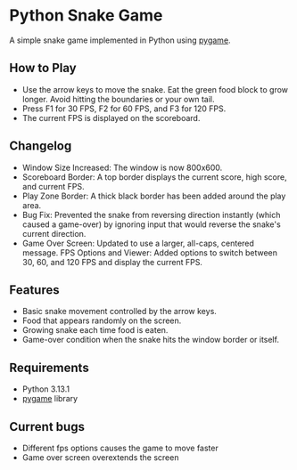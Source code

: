 # Python Snake Game

A simple snake game implemented in Python using [pygame](https://www.pygame.org/).

## How to Play
- Use the arrow keys to move the snake.
Eat the green food block to grow longer.
Avoid hitting the boundaries or your own tail.
- Press F1 for 30 FPS, F2 for 60 FPS, and F3 for 120 FPS.
- The current FPS is displayed on the scoreboard.

## Changelog
- Window Size Increased: The window is now 800x600.
- Scoreboard Border: A top border displays the current score, high score, and current FPS.
- Play Zone Border: A thick black border has been added around the play area.
- Bug Fix: Prevented the snake from reversing direction instantly (which caused a game-over) by ignoring input that would reverse the snake's current direction.
- Game Over Screen: Updated to use a larger, all-caps, centered message.
FPS Options and Viewer: Added options to switch between 30, 60, and 120 FPS and display the current FPS.

## Features

- Basic snake movement controlled by the arrow keys.
- Food that appears randomly on the screen.
- Growing snake each time food is eaten.
- Game-over condition when the snake hits the window border or itself.

## Requirements

- Python 3.13.1
- [pygame](https://www.pygame.org/) library

## Current bugs
- Different fps options causes the game to move faster
- Game over screen overextends the screen

